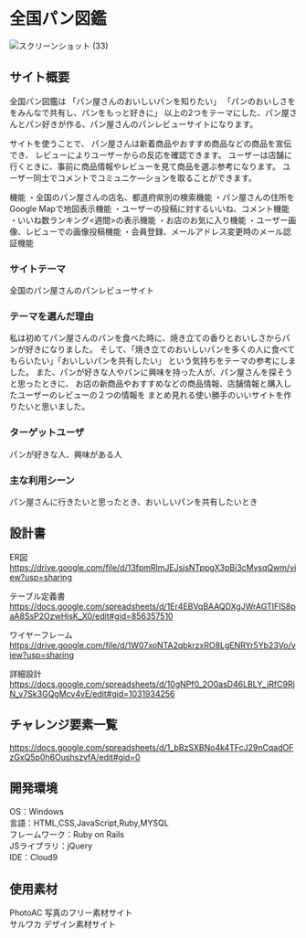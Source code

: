 # 全国パン図鑑

![スクリーンショット (33)](https://user-images.githubusercontent.com/88479722/143782862-94c88ac6-4823-4c10-ba09-70efa5dcf617.png)

## サイト概要
全国パン図鑑は
「パン屋さんのおいしいパンを知りたい」
「パンのおいしさををみんなで共有し、パンをもっと好きに」
以上の2つをテーマにした、パン屋さんとパン好きが作る、パン屋さんのパンレビューサイトになります。

サイトを使うことで、
パン屋さんは新着商品やおすすめ商品などの商品を宣伝でき、
レビューによりユーザーからの反応を確認できます。
ユーザーは店舗に行くときに、事前に商品情報やレビューを見て商品を選ぶ参考になります。
ユーザー同士でコメントでコミュニケ―ションを取ることができます。

機能
・全国のパン屋さんの店名、都道府県別の検索機能
・パン屋さんの住所をGoogle Mapで地図表示機能
・ユーザーの投稿に対するいいね、コメント機能
・いいね数ランキング<週間>の表示機能
・お店のお気に入り機能
・ユーザー画像、レビューでの画像投稿機能
・会員登録、メールアドレス変更時のメール認証機能

### サイトテーマ
全国のパン屋さんのパンレビューサイト

### テーマを選んだ理由
私は初めてパン屋さんのパンを食べた時に、焼き立ての香りとおいしさからパンが好きになりました。
そして、「焼き立てのおいしいパンを多くの人に食べてもらいたい」「おいしいパンを共有したい」
という気持ちをテーマの参考にしました。
また、パンが好きな人やパンに興味を持った人が、パン屋さんを探そうと思ったときに、
お店の新商品やおすすめなどの商品情報、店舗情報と購入したユーザーのレビューの２つの情報を
まとめ見れる使い勝手のいいサイトを作りたいと思いました。

### ターゲットユーザ
パンが好きな人、興味がある人

### 主な利用シーン
パン屋さんに行きたいと思ったとき、おいしいパンを共有したいとき

## 設計書
ER図  
https://drive.google.com/file/d/13fpmRlmJEJsjsNTppgX3pBi3cMysqQwm/view?usp=sharing

テーブル定義書
https://docs.google.com/spreadsheets/d/1Er4EBVqBAAQDXgJWrAGTIFlS8paA8SsP2OzwHjsK_X0/edit#gid=856357510

ワイヤーフレーム  
https://drive.google.com/file/d/1W07xoNTA2qbkrzxRO8LgENRYr5Yb23Vo/view?usp=sharing

詳細設計
https://docs.google.com/spreadsheets/d/10gNPf0_2O0asD46LBLY_jRfC9RjN_v7Sk3GQgMcv4vE/edit#gid=1031934256

## チャレンジ要素一覧
https://docs.google.com/spreadsheets/d/1_bBzSXBNo4k4TFcJ29nCqadOFzGxQ5p0h6OushszvfA/edit#gid=0

## 開発環境
 OS：Windows  
言語：HTML,CSS,JavaScript,Ruby,MYSQL  
フレームワーク：Ruby on Rails  
JSライブラリ：jQuery     
IDE：Cloud9  

## 使用素材
PhotoAC 写真のフリー素材サイト  
サルワカ デザイン素材サイト
